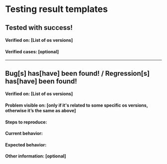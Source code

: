 # Testing result templates

## Tested with success!
#### Verified on: [List of os versions]
#### Verified cases: [optional]

***

## Bug[s] has[have] been found! / Regression[s] has[have] been found!

#### Verified on: [List of os versions]

#### Problem visible on: [only if it's related to some specific os versions, otherwise it’s the same as above]

#### Steps to reproduce:

#### Current behavior:

#### Expected behavior:

#### Other information: [optional]
